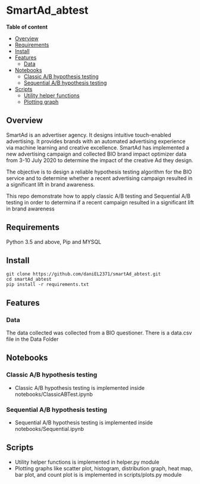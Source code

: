
# SmartAd_abtest

**Table of content**

- [Overview](##abstract)
- [Requirements](#setup)
- [Install](#install)
- [Features](#features)
  - [Data](#data.csv)
- [Notebooks](#notebooks)
  - [Classic A/B hypothesis testing](notebooks/ClassicABTest.ipynb)
  - [Sequential A/B hypothesis testing](notebooks/Sequential.ipynb)
- [Scripts](#scripts)
  - [Utility helper functions](scripts/helper.py)
  - [Plotting graph](script/plots.py)

  


## Overview
SmartAd is an advertiser agency. It designs intuitive touch-enabled advertising. It provides brands with an automated advertising experience via machine learning and creative excellence. SmartAd has implemented a new advertising campaign and collected BIO brand impact optimizer data from 3-10 July 2020 to determine the impact of the creative Ad they design.

The objective is to design a reliable hypothesis testing algorithm for the BIO service and to determine whether a recent advertising campaign resulted in a significant lift in brand awareness.

This repo demonstrate how to apply classic A/B testing and Sequential A/B testing in order to determina if a recent campaign resulted in a significant lift in brand awareness

## Requirements
Python 3.5 and above, Pip and MYSQL
## Install
```
git clone https://github.com/daniEL2371/smartAd_abtest.git
cd smartAd_abtest
pip install -r requirements.txt
```
## Features

### Data
  The data collected was collected from a BIO questioner. There is a data.csv file in the Data Folder
  

## Notebooks
### Classic A/B hypothesis testing
  -  Classic A/B hypothesis testing is implemented inside notebooks/ClassicABTest.ipynb

### Sequential A/B hypothesis testing
  - Sequential A/B hypothesis testing is implemented inside notebooks/Sequential.ipynb

## Scripts
  - Utility helper functions is implemented in helper.py module
  - Plotting graphs like scatter plot, histogram, distribution graph, heat map, bar plot, and count plot is is implemented in scripts/plots.py module



